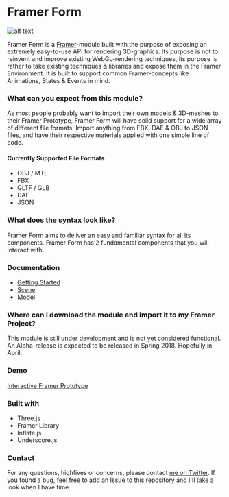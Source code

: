 # Framer Form

![alt text](https://github.com/emilwidlund/framer-form/blob/master/marketing/banner.png?raw=true)

Framer Form is a <a href="https://framer.com" target="_blank">Framer</a>-module built with the purpose of exposing an extremely easy-to-use API for rendering 3D-graphics. Its purpose is not to reinvent and improve existing WebGL-rendering techniques, its purpose is rather to take existing techniques & libraries and expose them in the Framer Environment. It is built to support common Framer-concepts like Animations, States & Events in mind.

### What can you expect from this module?

As most people probably want to import their own models & 3D-meshes to their Framer Prototype, Framer Form will have solid support for a wide array of different file formats. Import anything from FBX, DAE & OBJ to JSON files, and have their respective materials applied with one simple line of code.

#### Currently Supported File Formats
- OBJ / MTL
- FBX
- GLTF / GLB
- DAE
- JSON

### What does the syntax look like?

Framer Form aims to deliver an easy and familiar syntax for all its components. Framer Form has 2 fundamental components that you will interact with.

### Documentation
- [Getting Started](framer-form/documentation/GettingStarted.md)
- [Scene](framer-form/documentation/Scene.md)
- [Model](framer-form/documentation/Model.md)

### Where can I download the module and import it to my Framer Project?

This module is still under development and is not yet considered functional. An Alpha-release is expected to be released in Spring 2018. Hopefully in April.

### Demo
<a href="https://framer.cloud/RzLsF">Interactive Framer Prototype</a>

### Built with

- Three.js
- Framer Library
- Inflate.js
- Underscore.js

### Contact

For any questions, highfives or concerns, please contact <a href="https://twitter.com/emilwidlund" target="_blank">me on Twitter</a>. If you found a bug, feel free to add an Issue to this repository and I'll take a look when I have time.
